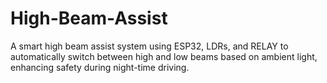 # High-Beam-Assist
A smart high beam assist system using ESP32, LDRs, and RELAY to automatically switch between high and low beams based on ambient light, enhancing safety during night-time driving.
